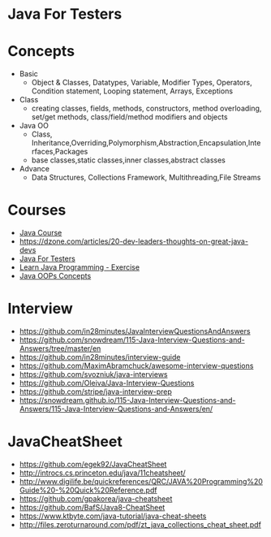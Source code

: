 # Java For Testers

# Concepts
* Basic
  * Object & Classes, Datatypes, Variable, Modifier Types, Operators, Condition statement, Looping statement, Arrays, Exceptions
* Class
  * creating classes, fields, methods, constructors, method overloading, set/get methods, class/field/method modifiers and objects
* Java OO
  * Class, Inheritance,Overriding,Polymorphism,Abstraction,Encapsulation,Interfaces,Packages
  * base classes,static classes,inner classes,abstract classes
* Advance
  * Data Structures, Collections Framework, Multithreading,File Streams

# Courses
* [Java Course](http://www.geeksforgeeks.org/java/)
* https://dzone.com/articles/20-dev-leaders-thoughts-on-great-java-devs
* [Java For Testers](https://leanpub.com/javaForTesters/read)
* [Learn Java Programming - Exercise ](https://github.com/mafudge/LearnJava)
* [Java OOPs Concepts](https://www.javatpoint.com/java-oops-concepts)

# Interview
* https://github.com/in28minutes/JavaInterviewQuestionsAndAnswers
* https://github.com/snowdream/115-Java-Interview-Questions-and-Answers/tree/master/en
* https://github.com/in28minutes/interview-guide
* https://github.com/MaximAbramchuck/awesome-interview-questions
* https://github.com/svozniuk/java-interviews
* https://github.com/Oleiva/Java-Interview-Questions
* https://github.com/stripe/java-interview-prep
* https://snowdream.github.io/115-Java-Interview-Questions-and-Answers/115-Java-Interview-Questions-and-Answers/en/



# JavaCheatSheet
* https://github.com/egek92/JavaCheatSheet
* http://introcs.cs.princeton.edu/java/11cheatsheet/
* http://www.digilife.be/quickreferences/QRC/JAVA%20Programming%20Guide%20-%20Quick%20Reference.pdf
* https://github.com/gpakorea/java-cheatsheet
* https://github.com/BafS/Java8-CheatSheet
* https://www.ktbyte.com/java-tutorial/java-cheat-sheets
* http://files.zeroturnaround.com/pdf/zt_java_collections_cheat_sheet.pdf

